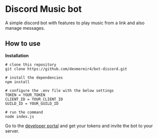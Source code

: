 # Discord Music bot

A simple discord bot with features to play music from a link and also manage messages.

## How to use

**Installation**
```
# clone this repository
git clone https://github.com/devmoreir4/bot-discord.git

# install the dependencies
npm install

# configure the .env file with the below settings
TOKEN = YOUR_TOKEN
CLIENT_ID = YOUR_CLIENT_ID
GUILD_ID = YOUR_GUILD_ID

# run the command
node index.js
```

Go to the [developer portal](https://discord.com/developers/applications/) and get your tokens and invite the bot to your server.